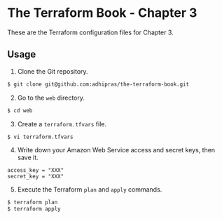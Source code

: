 # The Terraform Book - Chapter 3

These are the Terraform configuration files for Chapter 3.

## Usage

1. Clone the Git repository.
```sh
$ git clone git@github.com:adhipras/the-terraform-book.git
```

2. Go to the `web` directory.
```sh
$ cd web
```

3. Create a `terraform.tfvars` file.
```sh
$ vi terraform.tfvars
```

4. Write down your Amazon Web Service access and secret keys, then save it.
```
access_key = "XXX"
secret_key = "XXX"
```

5. Execute the Terraform `plan` and `apply` commands.
```sh
$ terraform plan
$ terraform apply
```
